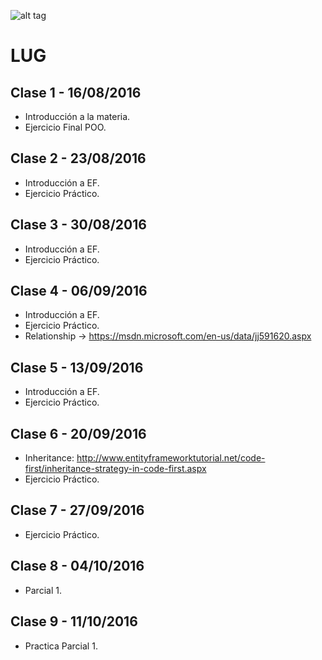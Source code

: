 ![alt tag](http://cice.es/wp-content/uploads/2013/11/microsoft-visual-studio-online.jpg)
# LUG

## Clase 1 - 16/08/2016
- Introducción a la materia.
- Ejercicio Final POO.

## Clase 2 - 23/08/2016
- Introducción a EF.
- Ejercicio Práctico.

## Clase 3 - 30/08/2016
- Introducción a EF.
- Ejercicio Práctico.

## Clase 4 - 06/09/2016
- Introducción a EF.
- Ejercicio Práctico. 
- Relationship -> https://msdn.microsoft.com/en-us/data/jj591620.aspx

## Clase 5 - 13/09/2016
- Introducción a EF.
- Ejercicio Práctico. 

## Clase 6 - 20/09/2016
- Inheritance: http://www.entityframeworktutorial.net/code-first/inheritance-strategy-in-code-first.aspx
- Ejercicio Práctico.

## Clase 7 - 27/09/2016
- Ejercicio Práctico. 

## Clase 8 - 04/10/2016
- Parcial 1. 

## Clase 9 - 11/10/2016
- Practica Parcial 1. 

